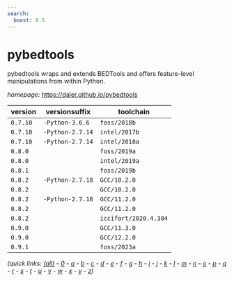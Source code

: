 ```yaml
---
search:
  boost: 0.5
---
```

# pybedtools

pybedtools wraps and extends BEDTools and offers feature-level manipulations from within Python.

*homepage*: <https://daler.github.io/pybedtools>

version | versionsuffix | toolchain
--------|---------------|----------
``0.7.10`` | ``-Python-3.6.6`` | ``foss/2018b``
``0.7.10`` | ``-Python-2.7.14`` | ``intel/2017b``
``0.7.10`` | ``-Python-2.7.14`` | ``intel/2018a``
``0.8.0`` |  | ``foss/2019a``
``0.8.0`` |  | ``intel/2019a``
``0.8.1`` |  | ``foss/2019b``
``0.8.2`` | ``-Python-2.7.18`` | ``GCC/10.2.0``
``0.8.2`` |  | ``GCC/10.2.0``
``0.8.2`` | ``-Python-2.7.18`` | ``GCC/11.2.0``
``0.8.2`` |  | ``GCC/11.2.0``
``0.8.2`` |  | ``iccifort/2020.4.304``
``0.9.0`` |  | ``GCC/11.3.0``
``0.9.0`` |  | ``GCC/12.2.0``
``0.9.1`` |  | ``foss/2023a``


*(quick links: [(all)](../index.md) - [0](../0/index.md) - [a](../a/index.md) - [b](../b/index.md) - [c](../c/index.md) - [d](../d/index.md) - [e](../e/index.md) - [f](../f/index.md) - [g](../g/index.md) - [h](../h/index.md) - [i](../i/index.md) - [j](../j/index.md) - [k](../k/index.md) - [l](../l/index.md) - [m](../m/index.md) - [n](../n/index.md) - [o](../o/index.md) - [p](../p/index.md) - [q](../q/index.md) - [r](../r/index.md) - [s](../s/index.md) - [t](../t/index.md) - [u](../u/index.md) - [v](../v/index.md) - [w](../w/index.md) - [x](../x/index.md) - [y](../y/index.md) - [z](../z/index.md))*

